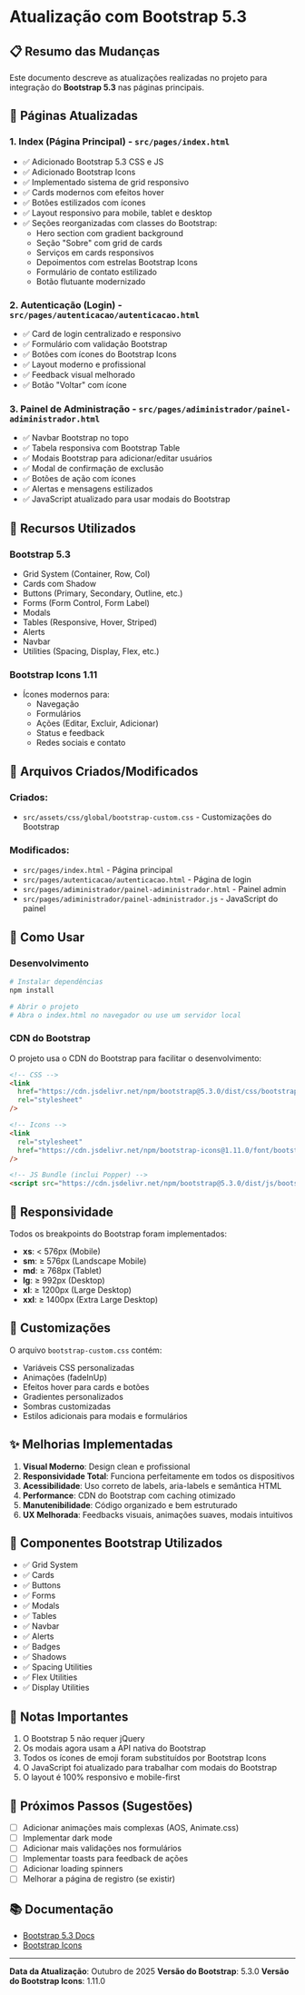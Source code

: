 # Atualização com Bootstrap 5.3

## 📋 Resumo das Mudanças

Este documento descreve as atualizações realizadas no projeto para integração do **Bootstrap 5.3** nas páginas principais.

## 🎯 Páginas Atualizadas

### 1. **Index (Página Principal)** - `src/pages/index.html`

- ✅ Adicionado Bootstrap 5.3 CSS e JS
- ✅ Adicionado Bootstrap Icons
- ✅ Implementado sistema de grid responsivo
- ✅ Cards modernos com efeitos hover
- ✅ Botões estilizados com ícones
- ✅ Layout responsivo para mobile, tablet e desktop
- ✅ Seções reorganizadas com classes do Bootstrap:
  - Hero section com gradient background
  - Seção "Sobre" com grid de cards
  - Serviços em cards responsivos
  - Depoimentos com estrelas Bootstrap Icons
  - Formulário de contato estilizado
  - Botão flutuante modernizado

### 2. **Autenticação (Login)** - `src/pages/autenticacao/autenticacao.html`

- ✅ Card de login centralizado e responsivo
- ✅ Formulário com validação Bootstrap
- ✅ Botões com ícones do Bootstrap Icons
- ✅ Layout moderno e profissional
- ✅ Feedback visual melhorado
- ✅ Botão "Voltar" com ícone

### 3. **Painel de Administração** - `src/pages/adiministrador/painel-adiministrador.html`

- ✅ Navbar Bootstrap no topo
- ✅ Tabela responsiva com Bootstrap Table
- ✅ Modais Bootstrap para adicionar/editar usuários
- ✅ Modal de confirmação de exclusão
- ✅ Botões de ação com ícones
- ✅ Alertas e mensagens estilizados
- ✅ JavaScript atualizado para usar modais do Bootstrap

## 🎨 Recursos Utilizados

### Bootstrap 5.3

- Grid System (Container, Row, Col)
- Cards com Shadow
- Buttons (Primary, Secondary, Outline, etc.)
- Forms (Form Control, Form Label)
- Modals
- Tables (Responsive, Hover, Striped)
- Alerts
- Navbar
- Utilities (Spacing, Display, Flex, etc.)

### Bootstrap Icons 1.11

- Ícones modernos para:
  - Navegação
  - Formulários
  - Ações (Editar, Excluir, Adicionar)
  - Status e feedback
  - Redes sociais e contato

## 📁 Arquivos Criados/Modificados

### Criados:

- `src/assets/css/global/bootstrap-custom.css` - Customizações do Bootstrap

### Modificados:

- `src/pages/index.html` - Página principal
- `src/pages/autenticacao/autenticacao.html` - Página de login
- `src/pages/adiministrador/painel-adiministrador.html` - Painel admin
- `src/pages/adiministrador/painel-administrador.js` - JavaScript do painel

## 🚀 Como Usar

### Desenvolvimento

```bash
# Instalar dependências
npm install

# Abrir o projeto
# Abra o index.html no navegador ou use um servidor local
```

### CDN do Bootstrap

O projeto usa o CDN do Bootstrap para facilitar o desenvolvimento:

```html
<!-- CSS -->
<link
  href="https://cdn.jsdelivr.net/npm/bootstrap@5.3.0/dist/css/bootstrap.min.css"
  rel="stylesheet"
/>

<!-- Icons -->
<link
  rel="stylesheet"
  href="https://cdn.jsdelivr.net/npm/bootstrap-icons@1.11.0/font/bootstrap-icons.css"
/>

<!-- JS Bundle (inclui Popper) -->
<script src="https://cdn.jsdelivr.net/npm/bootstrap@5.3.0/dist/js/bootstrap.bundle.min.js"></script>
```

## 📱 Responsividade

Todos os breakpoints do Bootstrap foram implementados:

- **xs**: < 576px (Mobile)
- **sm**: ≥ 576px (Landscape Mobile)
- **md**: ≥ 768px (Tablet)
- **lg**: ≥ 992px (Desktop)
- **xl**: ≥ 1200px (Large Desktop)
- **xxl**: ≥ 1400px (Extra Large Desktop)

## 🎨 Customizações

O arquivo `bootstrap-custom.css` contém:

- Variáveis CSS personalizadas
- Animações (fadeInUp)
- Efeitos hover para cards e botões
- Gradientes personalizados
- Sombras customizadas
- Estilos adicionais para modais e formulários

## ✨ Melhorias Implementadas

1. **Visual Moderno**: Design clean e profissional
2. **Responsividade Total**: Funciona perfeitamente em todos os dispositivos
3. **Acessibilidade**: Uso correto de labels, aria-labels e semântica HTML
4. **Performance**: CDN do Bootstrap com caching otimizado
5. **Manutenibilidade**: Código organizado e bem estruturado
6. **UX Melhorada**: Feedbacks visuais, animações suaves, modais intuitivos

## 🔧 Componentes Bootstrap Utilizados

- ✅ Grid System
- ✅ Cards
- ✅ Buttons
- ✅ Forms
- ✅ Modals
- ✅ Tables
- ✅ Navbar
- ✅ Alerts
- ✅ Badges
- ✅ Shadows
- ✅ Spacing Utilities
- ✅ Flex Utilities
- ✅ Display Utilities

## 📝 Notas Importantes

1. O Bootstrap 5 não requer jQuery
2. Os modais agora usam a API nativa do Bootstrap
3. Todos os ícones de emoji foram substituídos por Bootstrap Icons
4. O JavaScript foi atualizado para trabalhar com modais do Bootstrap
5. O layout é 100% responsivo e mobile-first

## 🎯 Próximos Passos (Sugestões)

- [ ] Adicionar animações mais complexas (AOS, Animate.css)
- [ ] Implementar dark mode
- [ ] Adicionar mais validações nos formulários
- [ ] Implementar toasts para feedback de ações
- [ ] Adicionar loading spinners
- [ ] Melhorar a página de registro (se existir)

## 📚 Documentação

- [Bootstrap 5.3 Docs](https://getbootstrap.com/docs/5.3/)
- [Bootstrap Icons](https://icons.getbootstrap.com/)

---

**Data da Atualização**: Outubro de 2025
**Versão do Bootstrap**: 5.3.0
**Versão do Bootstrap Icons**: 1.11.0
